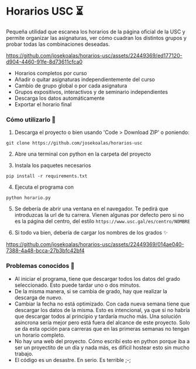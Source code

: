 # Horarios USC ⏳

Pequeña utilidad que escanea los horarios de la página oficial de la USC y permite organizar las asignaturas, ver cómo cuadran los distintos grupos y probar todas las combinaciones deseadas.

https://github.com/josekoalas/horarios-usc/assets/22449369/ed177120-d904-4460-91fe-8d73611cfca0

- Horarios completos por curso
- Añadir o quitar asignaturas independientemente del curso
- Cambio de grupo global o por cada asignatura
- Grupos expositivos, interactivos y de seminario independientes
- Descarga los datos automáticamente
- Exportar el horario final

### Cómo utilizarlo 🌱

1. Descarga el proyecto o bien usando 'Code > Download ZIP' o poniendo:

```
git clone https://github.com/josekoalas/horarios-usc
```

2. Abre una terminal con python en la carpeta del proyecto

3. Instala los paquetes necesarios

```
pip install -r requirements.txt
```

4. Ejecuta el programa con

```
python horario.py
```

5. Se debería de abrir una ventana en el navegador. Te pedirá que introduzcas la url de tu carrera. Vienen algunas por defecto pero si no es la página del centro, del estilo `https://www.usc.gal/es/centro/NOMBRE`

6. Si todo va bien, debería de cargar los nombres de los grados ✨

https://github.com/josekoalas/horarios-usc/assets/22449369/014ae040-7388-4a48-bcca-27b3bfc42bf4
 
### Problemas conocidos 🚧

- Al iniciar el programa, tiene que descargar todos los datos del grado seleccionado. Esto puede tardar uno o dos minutos.
- De la misma manera, si se cambia de grado, hay que realizar la descarga de nuevo.
- Cambiar la fecha no está optimizado. Con cada nueva semana tiene que descargar los datos de la misma. Esto es intencional, ya que si no habría que descargar todos al principio y tardaría mucho más. Una solución asíncrona sería mejor pero está fuera del alcance de este proyecto. Solo se da esta opción para carreras que en las primeras semanas no tengan un horario completo.
- No hay una web del proyecto. Cómo escribí esto en python porque iba a ser un proyectito de un día y nada más, es difícil hostear esto sin mucho trabajo.
- El código es un desastre. En serio. Es terrible ;-;
